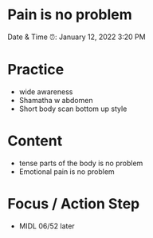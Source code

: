 # Pain is no problem

Date & Time ⏰: January 12, 2022 3:20 PM

# Practice

- wide awareness
- Shamatha w abdomen
- Short body scan bottom up style

# Content

- tense parts of the body is no problem
- Emotional pain is no problem

# Focus / Action Step

- MIDL 06/52 later
